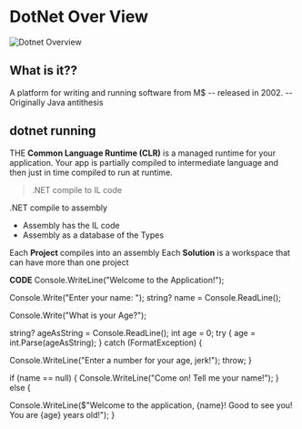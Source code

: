 # DotNet Over View

![Dotnet Overview](/img/dotnet.excalidraw.svg)

## What is it??

A platform for writing and running software from M$ -- released in 2002. -- Originally Java antithesis 

## dotnet running 

THE **Common Language Runtime (CLR)** is a managed runtime for your application. Your app is partially compiled to intermediate language and then just in time compiled to run at runtime.

>.NET compile to IL code

.NET compile to assembly
 - Assembly has the IL code 
 - Assembly as a database of the Types

Each **Project** compiles into an assembly
Each **Solution** is a workspace that can have more than one project

**CODE**
Console.WriteLine("Welcome to the Application!");




Console.Write("Enter your name: ");
string? name = Console.ReadLine();



Console.Write("What is your Age?");



string? ageAsString = Console.ReadLine();
int age = 0;
try
{
    age = int.Parse(ageAsString);
}
catch (FormatException)
{



   Console.WriteLine("Enter a number for your age, jerk!");
    throw;
}



if (name == null)
{
    Console.WriteLine("Come on! Tell me your name!");
}
else
{



   Console.WriteLine($"Welcome to the application, {name}! Good to see you! You are {age} years old!");
}